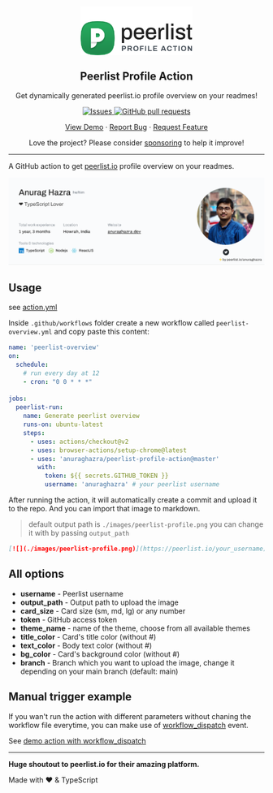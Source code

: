 <p align="center">
 <img width="220px" src="./images/logo.svg" align="center" alt="Peerlist Profile Action" />
 <h2 align="center">Peerlist Profile Action</h2>
 <p align="center">Get dynamically generated peerlist.io profile overview on your readmes!</p>
</p>
  <p align="center">
    <a href="https://github.com/anuraghazra/peerlist-profile-action/issues">
      <img alt="Issues" src="https://img.shields.io/github/issues/anuraghazra/peerlist-profile-action?color=0088ff" />
    </a>
    <a href="https://github.com/anuraghazra/peerlist-profile-action/pulls">
      <img alt="GitHub pull requests" src="https://img.shields.io/github/issues-pr/anuraghazra/peerlist-profile-action?color=0088ff" />
    </a>
  </p>

  <p align="center">
    <a href="#demo">View Demo</a>
    ·
    <a href="https://github.com/anuraghazra/peerlist-profile-action/issues/new/choose">Report Bug</a>
    ·
    <a href="https://github.com/anuraghazra/peerlist-profile-action/issues/new/choose">Request Feature</a>
  </p>
</p>
<p align="center">Love the project? Please consider <a href="https://github.com/sponsors/anuraghazra">sponsoring</a> to help it improve!


-------

A GitHub action to get [peerlist.io](https://peerlist.io) profile overview on your readmes.


[![Anurag Hazra's peerlist profile](./images/peerlist-profile.png)](https://peerlist.io/anuraghazra)

## Usage

see [action.yml](./action.yml)

Inside `.github/workflows` folder create a new workflow called `peerlist-overview.yml` and copy paste this content: 

```yml
name: 'peerlist-overview'
on:
  schedule:
    # run every day at 12
    - cron: "0 0 * * *"
  
jobs:
  peerlist-run:
    name: Generate peerlist overview
    runs-on: ubuntu-latest
    steps:
      - uses: actions/checkout@v2
      - uses: browser-actions/setup-chrome@latest
      - uses: 'anuraghazra/peerlist-profile-action@master'
        with:
          token: ${{ secrets.GITHUB_TOKEN }}
          username: 'anuraghazra' # your peerlist username
```

After running the action, it will automatically create a commit and upload it to the repo. And you can import that image to markdown.

> default output path is `./images/peerlist-profile.png` you can change it with by passing `output_path`
  
```md
[![](./images/peerlist-profile.png)](https://peerlist.io/your_username)
```

## All options

- **username** - Peerlist username 
- **output_path** - Output path to upload the image
- **card_size** - Card size (sm, md, lg) or any number
- **token** - GitHub access token
- **theme_name** - name of the theme, choose from all available themes
- **title_color** - Card's title color (without #)
- **text_color** - Body text color (without #)
- **bg_color** - Card's background color (without #)
- **branch** - Branch which you want to upload the image, change it depending on your main branch (default: main)


## Manual trigger example

If you wan't run the action with different parameters without chaning the workflow file everytime, you can make use of [workflow_dispatch](https://docs.github.com/en/actions/learn-github-actions/events-that-trigger-workflows#workflow_dispatch) event.

See [demo action with workflow_dispatch](./.github/workflows/demo.yml)

-----

**Huge shoutout to peerlist.io for their amazing platform.**

Made with :heart: & TypeScript